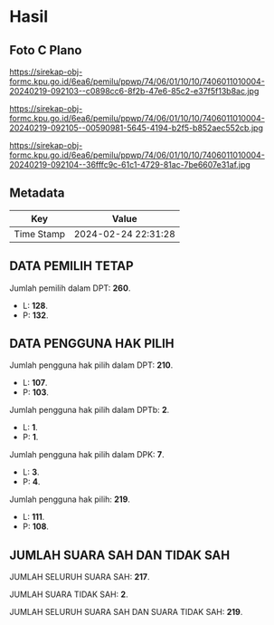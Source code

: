 # Hasil

## Foto C Plano

https://sirekap-obj-formc.kpu.go.id/6ea6/pemilu/ppwp/74/06/01/10/10/7406011010004-20240219-092103--c0898cc6-8f2b-47e6-85c2-e37f5f13b8ac.jpg

https://sirekap-obj-formc.kpu.go.id/6ea6/pemilu/ppwp/74/06/01/10/10/7406011010004-20240219-092105--00590981-5645-4194-b2f5-b852aec552cb.jpg

https://sirekap-obj-formc.kpu.go.id/6ea6/pemilu/ppwp/74/06/01/10/10/7406011010004-20240219-092104--36fffc9c-61c1-4729-81ac-7be6607e31af.jpg


## Metadata

| Key        | Value               |
| ---------- | ------------------- |
| Time Stamp | 2024-02-24 22:31:28 |


## DATA PEMILIH TETAP

Jumlah pemilih dalam DPT: **260**.
 * L: **128**.
 * P: **132**.

## DATA PENGGUNA HAK PILIH

Jumlah pengguna hak pilih dalam DPT: **210**.
 * L: **107**.
 * P: **103**.

Jumlah pengguna hak pilih dalam DPTb: **2**.
 * L: **1**.
 * P: **1**.

Jumlah pengguna hak pilih dalam DPK: **7**.
 * L: **3**.
 * P: **4**.

Jumlah pengguna hak pilih: **219**.
 * L: **111**.
 * P: **108**.

## JUMLAH SUARA SAH DAN TIDAK SAH

JUMLAH SELURUH SUARA SAH: **217**.

JUMLAH SUARA TIDAK SAH: **2**.

JUMLAH SELURUH SUARA SAH DAN SUARA TIDAK SAH: **219**.


